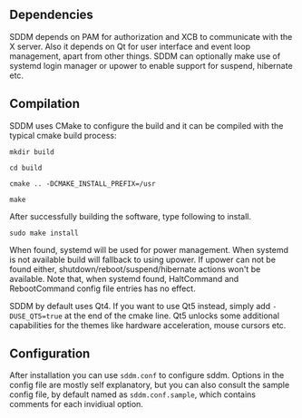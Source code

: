 ## Dependencies

SDDM depends on PAM for authorization and XCB to communicate with the X server. Also it depends on Qt for user interface and event loop management, apart from other things. SDDM can optionally make use of systemd login manager or upower to enable support for suspend, hibernate etc.

## Compilation

SDDM uses CMake to configure the build and it can be compiled with the typical cmake build process:

`mkdir build`

`cd build`

`cmake .. -DCMAKE_INSTALL_PREFIX=/usr`

`make`

After successfully building the software, type following to install.

`sudo make install`

When found, systemd will be used for power management. When systemd is not available build will fallback to using upower. If upower can not be found either, shutdown/reboot/suspend/hibernate actions won't be available. Note that, when systemd found, HaltCommand and RebootCommand config file entries has no effect.

SDDM by default uses Qt4. If you want to use Qt5 instead, simply add `-DUSE_QT5=true` at the end of the cmake line. Qt5 unlocks some additional capabilities for the themes like hardware acceleration, mouse cursors etc. 

## Configuration

After installation you can use `sddm.conf` to configure sddm. Options in the config file are mostly self explanatory, but you can also consult the sample config file, by default named as `sddm.conf.sample`, which contains comments for each invidiual option.
